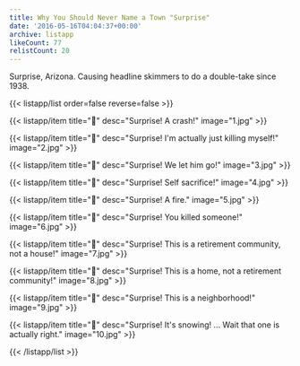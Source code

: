 ```yaml
---
title: Why You Should Never Name a Town "Surprise"
date: '2016-05-16T04:04:37+00:00'
archive: listapp
likeCount: 77
relistCount: 20
---
```


Surprise, Arizona. Causing headline skimmers to do a double-take since 1938.

{{< listapp/list order=false reverse=false >}}

   {{< listapp/item title="🎉"
      desc="Surprise! A crash!"
      image="1.jpg" >}}

   {{< listapp/item title="🎉"
      desc="Surprise! I'm actually just killing myself!"
      image="2.jpg" >}}

   {{< listapp/item title="🎉"
      desc="Surprise! We let him go!"
      image="3.jpg" >}}

   {{< listapp/item title="🎉"
      desc="Surprise! Self sacrifice!"
      image="4.jpg" >}}

   {{< listapp/item title="🎉"
      desc="Surprise! A fire."
      image="5.jpg" >}}

   {{< listapp/item title="🎉"
      desc="Surprise! You killed someone!"
      image="6.jpg" >}}

   {{< listapp/item title="🎉"
      desc="Surprise! This is a retirement community, not a house!"
      image="7.jpg" >}}

   {{< listapp/item title="🎉"
      desc="Surprise! This is a home, not a retirement community!"
      image="8.jpg" >}}

   {{< listapp/item title="🎉"
      desc="Surprise! This is a neighborhood!"
      image="9.jpg" >}}

   {{< listapp/item title="🎉"
      desc="Surprise! It's snowing! ... Wait that one is actually right."
      image="10.jpg" >}}

{{< /listapp/list >}}
